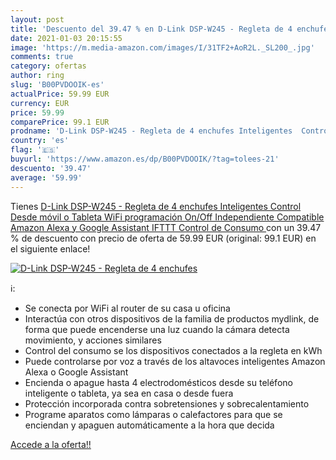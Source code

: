 ```yaml
---
layout: post
title: 'Descuento del 39.47 % en D-Link DSP-W245 - Regleta de 4 enchufes '
date: 2021-01-03 20:15:55
image: 'https://m.media-amazon.com/images/I/31TF2+AoR2L._SL200_.jpg'
comments: true
category: ofertas
author: ring
slug: 'B00PVDOOIK-es'
actualPrice: 59.99 EUR
currency: EUR
price: 59.99
comparePrice: 99.1 EUR
prodname: 'D-Link DSP-W245 - Regleta de 4 enchufes Inteligentes  Control Desde móvil o Tableta  WiFi  programación On/Off Independiente  Compatible Amazon Alexa y Google Assistant  IFTTT  Control de Consumo '
country: 'es'
flag: '🇪🇸'
buyurl: 'https://www.amazon.es/dp/B00PVDOOIK/?tag=tolees-21'
descuento: '39.47'
average: '59.99'
---
```


Tienes [D-Link DSP-W245 - Regleta de 4 enchufes Inteligentes  Control Desde móvil o Tableta  WiFi  programación On/Off Independiente  Compatible Amazon Alexa y Google Assistant  IFTTT  Control de Consumo ](https://www.amazon.es/dp/B00PVDOOIK/?tag=tolees-21) con un 39.47 % de descuento con precio de oferta de 59.99 EUR (original: 99.1 EUR) en el siguiente enlace!

[![D-Link DSP-W245 - Regleta de 4 enchufes ](https://m.media-amazon.com/images/I/31TF2+AoR2L._SL200_.jpg)](https://www.amazon.es/dp/B00PVDOOIK/?tag=tolees-21)

ℹ️:

- Se conecta por WiFi al router de su casa u oficina
- Interactúa con otros dispositivos de la familia de productos mydlink, de forma que puede encenderse una luz cuando la cámara detecta movimiento, y acciones similares
- Control del consumo se los dispositivos conectados a la regleta en kWh
- Puede controlarse por voz a través de los altavoces inteligentes Amazon Alexa o Google Assistant
- Encienda o apague hasta 4 electrodomésticos desde su teléfono inteligente o tableta, ya sea en casa o desde fuera
- Protección incorporada contra sobretensiones y sobrecalentamiento
- Programe aparatos como lámparas o calefactores para que se enciendan y apaguen automáticamente a la hora que decida

[Accede a la oferta!!](https://www.amazon.es/dp/B00PVDOOIK/?tag=tolees-21)
